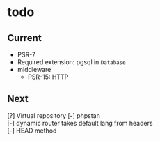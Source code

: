 # todo

## Current

- PSR-7
- Required extension: pgsql in `Database`
- middleware
  - PSR-15: HTTP

## Next

[?] Virtual repository
[-] phpstan  
[-] dynamic router takes default lang from headers  
[-] HEAD method
